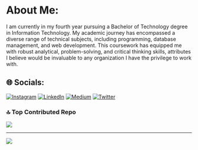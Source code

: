 #  About Me:
I am currently in my fourth year pursuing a Bachelor of Technology degree in Information Technology. My academic journey has encompassed a diverse range of technical subjects, including programming, database management, and web development. This coursework has equipped me with robust analytical, problem-solving, and critical thinking skills, attributes I believe would be invaluable to any organization I have the privilege to work with.


## 🌐 Socials:
[![Instagram](https://img.shields.io/badge/Instagram-%23E4405F.svg?logo=Instagram&logoColor=white)](https://www.instagram.com/divyaannshhh/) [![LinkedIn](https://img.shields.io/badge/LinkedIn-%230077B5.svg?logo=linkedin&logoColor=white)](https://www.linkedin.com/in/divyansh-srivastav-a00127221/) [![Medium](https://img.shields.io/badge/Medium-12100E?logo=medium&logoColor=white)](https://medium.com/@divyanshsrivastav72) [![Twitter](https://img.shields.io/badge/Twitter-%231DA1F2.svg?logo=Twitter&logoColor=white)](https://twitter.com/SpongeeBob17) 


### 🔝 Top Contributed Repo
![](https://github-contributor-stats.vercel.app/api?username=divyaannsh&limit=5&theme=dark&combine_all_yearly_contributions=true)

---
[![](https://visitcount.itsvg.in/api?id=divyaannsh&icon=0&color=0)](https://visitcount.itsvg.in)




<!-- Proudly created with GPRM ( https://gprm.itsvg.in   ) -->



